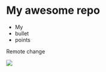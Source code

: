 # My awesome repo

- My
- bullet
- points

Remote change

![](https://octodex.github.com/images/vinyltocat.png)

